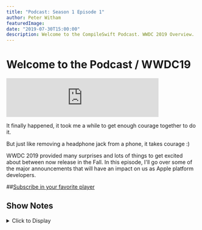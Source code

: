 ```yaml
---
title: "Podcast: Season 1 Episode 1"
author: Peter Witham
featuredImage:
date: "2019-07-30T15:00:00"
description: Welcome to the CompileSwift Podcast. WWDC 2019 Overview.
---
```


# Welcome to the Podcast / WWDC19

<iframe src="https://anchor.fm/compileswift/embed/episodes/Swift-Package-Manager-and-Xcode-e4p0t4/a-ajpels"
height="102" width="400" frameborder="0" scrolling="no"></iframe>

It finally happened, it took me a while to get enough courage together to do it.

But just like removing a headphone jack from a phone, it takes courage :)

WWDC 2019 provided many surprises and lots of things to get excited about between now
release in the Fall. In this episode, I'll go over some of the major announcements that
will have an impact on us as Apple platform developers.

##[Subscribe in your favorite player](https://pw.d.pr/5TbjRs) 

## Show Notes
<details>
<summary>Click to Display</summary>

**watchOS 6**
- New watch faces
- Taptic hourly chimes
- Apps from apple
- Voice memo
- Audio books
- Calculator
- Tip Calculator
- API’s for independent apps no longer needing iPhone apps
- Audio streaming API
- Apple Watch AppStore

**iOS 13**
- 30% faster FaceID
- 50% smaller app downloads
- 60% smaller update app downloads
- Twice as fast app launch speed
- Dark mode
- Swipe mode on keyboard
- Reminders overhaul to be more todo app like
- New maps with far more detail
- “Sign in with Apple” across all platforms
- Memoji sticker packs automatically created for you
- Photo editing tools can now be used on videos
- Separate iCloud accounts

**iPadOS**
- Widgets on the home screen
- Split view now available across apps
- App Expose on iPad
- Files App SMB, Thumb drive and USB drives supported
- Safari desktop class browsing
- Safari download manager
- Improved selection tool
- 3 finger pinch to copy and paste
- 3 finger swipe to undo
- 9ms pencil latency instead of old 20ms
- PencilKit API
- Compact Keyboard now available
- Swipe from corner with pencil to enter markup

**macOS Catalina**
- iTunes is now Apple Music
- Apple Podcasts app
- AppleTV app
- SideCar - iPad as second display for Mac
- Catalyst now available in Xcode on Catalina for working with iPad apps on macOS

**AR**
- RealityKit
- RealityComposer
- ARKit 3


**Swift**
- 450,000 apps on store using Swift
- SwiftUI is available across all platforms
</details>
